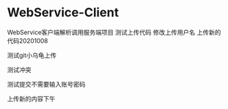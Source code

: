 # WebService-Client
WebService客户端解析调用服务端项目
测试上传代码
修改上传用户名
上传新的代码20201008

测试git小乌龟上传

测试冲突

测试提交不需要输入账号密码

上传新的内容下午

